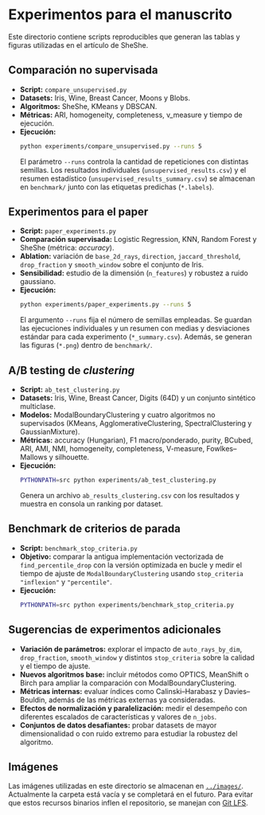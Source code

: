 # Experimentos para el manuscrito

Este directorio contiene scripts reproducibles que generan las tablas y figuras
utilizadas en el artículo de SheShe.

## Comparación no supervisada
- **Script:** `compare_unsupervised.py`
- **Datasets:** Iris, Wine, Breast Cancer, Moons y Blobs.
- **Algoritmos:** SheShe, KMeans y DBSCAN.
- **Métricas:** ARI, homogeneity, completeness, v_measure y tiempo de ejecución.
- **Ejecución:**
  ```bash
  python experiments/compare_unsupervised.py --runs 5
  ```
  El parámetro `--runs` controla la cantidad de repeticiones con distintas
  semillas. Los resultados individuales (`unsupervised_results.csv`) y el
  resumen estadístico (`unsupervised_results_summary.csv`) se almacenan en
  `benchmark/` junto con las etiquetas predichas (`*.labels`).

## Experimentos para el paper
- **Script:** `paper_experiments.py`
- **Comparación supervisada:** Logistic Regression, KNN, Random Forest y SheShe
  (métrica: *accuracy*).
- **Ablation:** variación de `base_2d_rays`, `direction`, `jaccard_threshold`,
  `drop_fraction` y `smooth_window` sobre el conjunto de Iris.
- **Sensibilidad:** estudio de la dimensión (`n_features`) y robustez a ruido
  gaussiano.
- **Ejecución:**
  ```bash
  python experiments/paper_experiments.py --runs 5
  ```
  El argumento `--runs` fija el número de semillas empleadas. Se guardan las
  ejecuciones individuales y un resumen con medias y desviaciones estándar para
  cada experimento (`*_summary.csv`). Además, se generan las figuras (`*.png`)
  dentro de `benchmark/`.

## A/B testing de *clustering*
- **Script:** `ab_test_clustering.py`
- **Datasets:** Iris, Wine, Breast Cancer, Digits (64D) y un conjunto sintético
  multiclase.
- **Modelos:** ModalBoundaryClustering y cuatro algoritmos no supervisados
  (KMeans, AgglomerativeClustering, SpectralClustering y GaussianMixture).
- **Métricas:** accuracy (Hungarian), F1 macro/ponderado, purity, BCubed,
  ARI, AMI, NMI, homogeneity, completeness, V-measure, Fowlkes–Mallows y
  silhouette.
- **Ejecución:**
  ```bash
  PYTHONPATH=src python experiments/ab_test_clustering.py
  ```
  Genera un archivo `ab_results_clustering.csv` con los resultados y muestra en
  consola un ranking por dataset.

## Benchmark de criterios de parada
- **Script:** `benchmark_stop_criteria.py`
- **Objetivo:** comparar la antigua implementación vectorizada de
  `find_percentile_drop` con la versión optimizada en bucle y medir el tiempo de
  ajuste de `ModalBoundaryClustering` usando `stop_criteria` `"inflexion"` y
  `"percentile"`.
- **Ejecución:**
  ```bash
  PYTHONPATH=src python experiments/benchmark_stop_criteria.py
  ```

## Sugerencias de experimentos adicionales
- **Variación de parámetros:** explorar el impacto de `auto_rays_by_dim`,
  `drop_fraction`, `smooth_window` y distintos `stop_criteria` sobre la
  calidad y el tiempo de ajuste.
- **Nuevos algoritmos base:** incluir métodos como OPTICS, MeanShift o Birch
  para ampliar la comparación con ModalBoundaryClustering.
- **Métricas internas:** evaluar índices como Calinski–Harabasz y
  Davies–Bouldin, además de las métricas externas ya consideradas.
- **Efectos de normalización y paralelización:** medir el desempeño con
  diferentes escalados de características y valores de `n_jobs`.
- **Conjuntos de datos desafiantes:** probar datasets de mayor dimensionalidad
  o con ruido extremo para estudiar la robustez del algoritmo.

## Imágenes

Las imágenes utilizadas en este directorio se almacenan en [`../images/`](../images/). Actualmente la carpeta está vacía y se completará en el futuro. Para evitar que estos recursos binarios inflen el repositorio, se manejan con [Git LFS](https://git-lfs.com).
